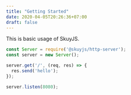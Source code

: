```yaml
---
title: "Getting Started"
date: 2020-04-05T20:26:36+07:00
draft: false
---
```


This is basic usage of SkuyJS.
```javascript
const Server = require('@skuyjs/http-server');
const server = new Server();

server.get('/', (req, res) => {
  res.send('hello');
});

server.listen(8080);
```
